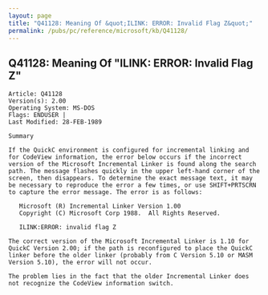 ```yaml
---
layout: page
title: "Q41128: Meaning Of &quot;ILINK: ERROR: Invalid Flag Z&quot;"
permalink: /pubs/pc/reference/microsoft/kb/Q41128/
---
```


## Q41128: Meaning Of &quot;ILINK: ERROR: Invalid Flag Z&quot;

	Article: Q41128
	Version(s): 2.00
	Operating System: MS-DOS
	Flags: ENDUSER |
	Last Modified: 28-FEB-1989
	
	Summary
	
	If the QuickC environment is configured for incremental linking and
	for CodeView information, the error below occurs if the incorrect
	version of the Microsoft Incremental Linker is found along the search
	path. The message flashes quickly in the upper left-hand corner of the
	screen, then disappears. To determine the exact message text, it may
	be necessary to reproduce the error a few times, or use SHIFT+PRTSCRN
	to capture the error message. The error is as follows:
	
	   Microsoft (R) Incremental Linker Version 1.00
	   Copyright (C) Microsoft Corp 1988.  All Rights Reserved.
	
	   ILINK:ERROR: invalid flag Z
	
	The correct version of the Microsoft Incremental Linker is 1.10 for
	QuickC Version 2.00; if the path is reconfigured to place the QuickC
	linker before the older linker (probably from C Version 5.10 or MASM
	Version 5.10), the error will not occur.
	
	The problem lies in the fact that the older Incremental Linker does
	not recognize the CodeView information switch.

